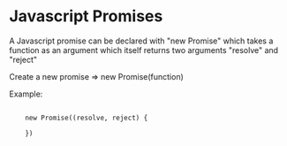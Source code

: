 # Javascript Promises

A Javascript promise can be declared with "new Promise" which takes a function as an argument which itself returns two arguments "resolve" and "reject"

Create a new promise => new Promise(function) 

Example:

```

    new Promise((resolve, reject) {

    })


```

